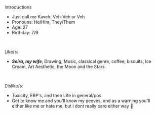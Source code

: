 Introductions

- Just call me Kaveh, Veh-Veh or Veh
- Pronouns: He/Him, They/Them
- Age: 27
- Birthday: 7/9
 <br/>
 
Like/s:
- ***Seira, my wife***, Drawing, Music, classical genre, coffee, biscuits, Ice Cream, Art Aesthetic, the Moon and the Stars
<br/>

Dislike/s: 
- Toxicity, ERP's, and then Life in general/pos
- Get to know me and you'll know my peeves, and as a warning you'll either like me or hate me, but i dont really care either way 🥰

<br/>
<!---
TheEmpyreanReflection/The-Renowned-Architect is a ✨ special ✨ repository because its `README.md` (this file) appears on your GitHub profile.
You can click the Preview link to take a look at your changes.
--->
